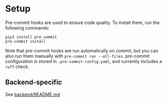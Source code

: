 # Setup

Pre-commit hooks are used to ensure code quality. To install them, run the following commands:
```
pip3 install pre-commit
pre-commit install
```
Note that pre-commit hooks are run automatically on commit, but you can also run them manually with `pre-commit run --all-files`. pre-commit configuration is stored in `.pre-commit-config.yaml`, and currently includes a `ruff` check.

## Backend-specific
See [backend/README.md](backend/README.md)
